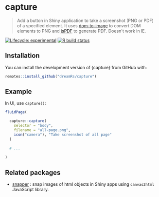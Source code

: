 # capture

> Add a button in Shiny application to take a screenshot (PNG or PDF) of a specified element. It uses [dom-to-image](https://github.com/tsayen/dom-to-image) to convert DOM elements to PNG and [jsPDF](https://github.com/MrRio/jsPDF) to generate PDF. Doesn't work in IE.

<!-- badges: start -->
[![Lifecycle: experimental](https://img.shields.io/badge/lifecycle-experimental-orange.svg)](https://www.tidyverse.org/lifecycle/#experimental)
[![R build status](https://github.com/dreamRs/capture/workflows/R-CMD-check/badge.svg)](https://github.com/dreamRs/capture/actions)
<!-- badges: end -->



## Installation

You can install the development version of {capture} from GitHub with:

```r
remotes::install_github("dreamRs/capture")
```


## Example

In UI, use `capture()`:

```r
fluidPage(

  capture::capture(
    selector = "body",
    filename = "all-page.png",
    icon("camera"), "Take screenshot of all page"
  )
  
  # ...
  
)
```


## Related packages

* [snapper](https://github.com/yonicd/snapper) : snap images of html objects in Shiny apps using `canvas2html` JavaScript
library.

